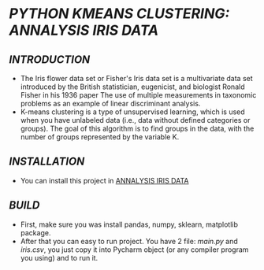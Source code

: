 # ***PYTHON KMEANS CLUSTERING: ANNALYSIS IRIS DATA***

## ***INTRODUCTION***

* The Iris flower data set or Fisher's Iris data set is a multivariate data set introduced by the British statistician, eugenicist, and biologist Ronald Fisher in his 1936 paper The use of multiple measurements in taxonomic problems as an example of linear discriminant analysis.
* K-means clustering is a type of unsupervised learning, which is used when you have unlabeled data (i.e., data without defined categories or groups). The goal of this algorithm is to find groups in the data, with the number of groups represented by the variable K.

## ***INSTALLATION***

* You can install this project in [ANNALYSIS IRIS DATA](https://github.com/ThadaPhan/Analysis_Iris-data-set_By_KMean-Cluster_With_Python.git)

## ***BUILD***

* First, make sure you was install pandas, numpy, sklearn, matplotlib package.
* After that you can easy to run project. You have 2 file: *main.py* and *iris.csv*, you just copy it into Pycharm object (or any compiler program you using) and to run it.
